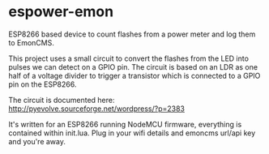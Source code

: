 # espower-emon
ESP8266 based device to count flashes from a power meter and log them to EmonCMS.

This project uses a small circuit to convert the flashes from the LED into pulses we can detect on a GPIO pin. The circuit is based on an LDR as one half of a voltage divider to trigger a transistor which is connected to a GPIO pin on the ESP8266.

The circuit is documented here: http://pyevolve.sourceforge.net/wordpress/?p=2383

It's written for an ESP8266 running NodeMCU firmware, everything is contained within init.lua. Plug in your wifi details and emoncms url/api key and you're away.

